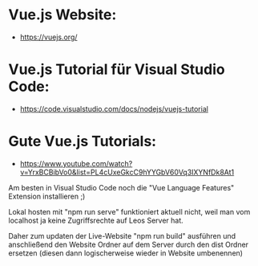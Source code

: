 # Vue.js Website:
  - https://vuejs.org/

# Vue.js Tutorial für Visual Studio Code:
  - https://code.visualstudio.com/docs/nodejs/vuejs-tutorial

# Gute Vue.js Tutorials:
  - https://www.youtube.com/watch?v=YrxBCBibVo0&list=PL4cUxeGkcC9hYYGbV60Vq3IXYNfDk8At1

Am besten in Visual Studio Code noch die "Vue Language Features" Extension installieren ;)

Lokal hosten mit "npm run serve" funktioniert aktuell nicht, weil man vom localhost ja keine Zugriffsrechte
auf Leos Server hat.

Daher zum updaten der Live-Website "npm run build" ausführen und anschließend den Website Ordner
auf dem Server durch den dist Ordner ersetzen (diesen dann logischerweise wieder in Website umbenennen)
